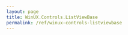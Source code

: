 ```yaml
---
layout: page
title: WinUX.Controls.ListViewBase
permalink: /ref/winux-controls-listviewbase
---
```


